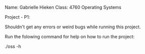 Name: Gabrielle Hieken
Class: 4760 Operating Systems

Project - P1: 

Shouldn't get any errors or weird bugs while running this project.

Run the folowing command for help on how to run the project: 

./oss -h
